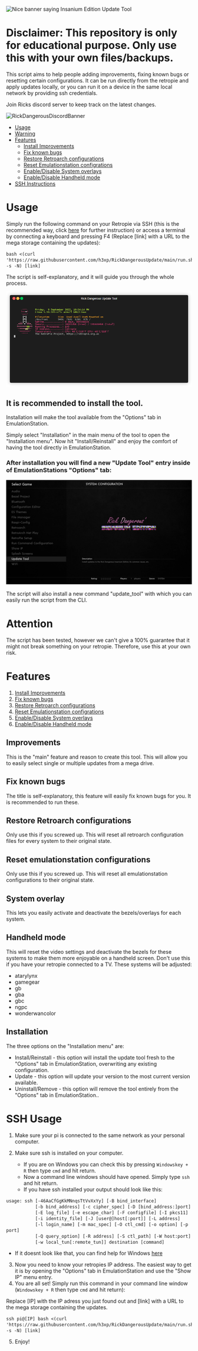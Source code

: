 ![Nice banner saying Insanium Edition Update Tool](banner.png)

**Disclaimer:** This repository is only for educational purpose. Only use this with your own files/backups.
=============================

This script aims to help people adding improvements, fixing known bugs or resetting certain configurations.
It can be run directly from the retropie and apply updates locally, or you can run it on a device in the same local network by providing ssh credentials.


Join Ricks discord server to keep track on the latest changes.


![RickDangerousDiscordBanner](https://discordapp.com/api/guilds/857515631422603286/widget.png?style=banner2)

- [Usage](#usage)
- [Warning](#attention)
- [Features](#features)
  - [Install Improvements](#improvements)
  - [Fix known bugs](#fix-known-bugs)
  - [Restore Retroarch configurations](#restore-retroarch-configurations)
  - [Reset Emulationstation configrations](#reset-emulationstation-configurations)
  - [Enable/Disable System overlays](#system-overlay)
  - [Enable/Disable Handheld mode](#handheld-mode)
- [SSH Instructions](#ssh-usage)


# Usage

Simply run the following command on your Retropie via SSH (this is the recommended way, click [here](#ssh-usage) for further instruction) or access a terminal by connecting a keyboard and pressing F4
(Replace [link] with a URL to the mega storage containing the updates):

```
bash <(curl 'https://raw.githubusercontent.com/h3xp/RickDangerousUpdate/main/run.sh' -s -N) [link]
```

The script is self-explanatory, and it will guide you through the whole process.

![demo of the main menu](demo.gif)

## It is recommended to install the tool.

Installation will make the tool available from the "Options" tab in EmulationStation.

Simply select "Installation" in the main menu of the tool to open the "Installation menu".
Now hit "Install/Reinstall" and enjoy the comfort of having the tool directly in EmulationStation.


### After installation you will find a new "Update Tool" entry inside of EmulationStations "Options" tab:
![screenshot of the tools options entry inside of emulationstation](screenshot_menu.png)

The script will also install a new command "update_tool" with which you can easily run the script from the CLI.

# Attention

The script has been tested, however we can't give a 100% guarantee that it might not break something on
your retropie. Therefore, use this at your own risk.

# Features

1. [Install Improvements](#improvements)
2. [Fix known bugs](#fix-known-bugs)
3. [Restore Retroarch configurations](#restore-retroarch-configurations)
4. [Reset Emulationstation configrations](#reset-emulationstation-configurations)
5. [Enable/Disable System overlays](#system-overlay)
6. [Enable/Disable Handheld mode](#handheld-mode)

## Improvements

This is the "main" feature and reason to create this tool. 
This will allow you to easily select single or multiple updates from a mega drive.

## Fix known bugs

The title is self-explanatory, this feature will easily fix known bugs for you. It is recommended to run these.

## Restore Retroarch configurations

Only use this if you screwed up. This will reset all retroarch configuration files for every system to their original state.

## Reset emulationstation configurations

Only use this if you screwed up. This will reset all emulationstation configurations to their original state.

## System overlay

This lets you easily activate and deactivate the bezels/overlays for each system.

## Handheld mode

This will reset the video settings and deactivate the bezels for these systems to make them more enjoyable on a handheld screen.
Don't use this if you have your retropie connected to a TV.
These systems will be adjusted:

- atarylynx
- gamegear
- gb
- gba
- gbc
- ngpc
- wonderwancolor

## Installation

The three options on the "Installation menu" are:
- Install/Reinstall - this option will install the update tool fresh to the "Options" tab in EmulationStation, overwriting any existing configuration.
- Update - this option will update your version to the most current version available.
- Uninstall/Remove - this option will remove the tool entirely from the "Options" tab in EmulationStation..

# SSH Usage

1. Make sure your pi is connected to the same network as your personal computer.
2. Make sure ssh is installed on your computer.

   - If you are on Windows you can check this by pressing `Windowskey + R` then type `cmd` and hit return.
   - Now a command line windows should have opened. Simply type `ssh` and hit return.
   - If you have ssh installed your output should look like this:

```batch
usage: ssh [-46AaCfGgKkMNnqsTtVvXxYy] [-B bind_interface]
           [-b bind_address] [-c cipher_spec] [-D [bind_address:]port]
           [-E log_file] [-e escape_char] [-F configfile] [-I pkcs11]
           [-i identity_file] [-J [user@]host[:port]] [-L address]
           [-l login_name] [-m mac_spec] [-O ctl_cmd] [-o option] [-p port]
           [-Q query_option] [-R address] [-S ctl_path] [-W host:port]
           [-w local_tun[:remote_tun]] destination [command]
```

   - If it doesnt look like that, you can find help for Windows [here](https://www.howtogeek.com/336775/how-to-enable-and-use-windows-10s-built-in-ssh-commands/)

3. Now you need to know your retropies IP address. The easiest way to get it is by opening the "Options" tab in EmulationStation and use the "Show IP" menu entry.
4. You are all set! Simply run this command in your command line window (`Windowskey + R` then type `cmd` and hit return):

Replace [IP] with the IP adress you just found out and [link] with a URL to the mega storage containing the updates.
```
ssh pi@[IP] bash <(curl 'https://raw.githubusercontent.com/h3xp/RickDangerousUpdate/main/run.sh' -s -N) [link]
```
5. Enjoy!
